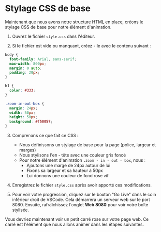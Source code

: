 # Stylage CSS de base

Maintenant que nous avons notre structure HTML en place, créons le stylage CSS de base pour notre élément d'animation.

1. Ouvrez le fichier `style.css` dans l'éditeur.

2. Si le fichier est vide ou manquant, créez - le avec le contenu suivant :

```css
body {
  font-family: Arial, sans-serif;
  max-width: 800px;
  margin: 0 auto;
  padding: 20px;
}

h1 {
  color: #333;
}

.zoom-in-out-box {
  margin: 24px;
  width: 50px;
  height: 50px;
  background: #f50057;
}
```

3. Comprenons ce que fait ce CSS :
   - Nous définissons un stylage de base pour la page (police, largeur et marges)
   - Nous stylisons l'en - tête avec une couleur gris foncé
   - Pour notre élément d'animation `.zoom - in - out - box`, nous :
     - Ajoutons une marge de 24px autour de lui
     - Fixons sa largeur et sa hauteur à 50px
     - Lui donnons une couleur de fond rose vif

4. Enregistrez le fichier `style.css` après avoir apporté ces modifications.

5. Pour voir votre progression, cliquez sur le bouton "Go Live" dans le coin inférieur droit de VSCode. Cela démarrera un serveur web sur le port 8080. Ensuite, rafraîchissez l'onglet **Web 8080** pour voir votre boîte stylisée.

Vous devriez maintenant voir un petit carré rose sur votre page web. Ce carré est l'élément que nous allons animer dans les étapes suivantes.
